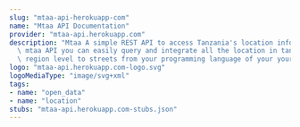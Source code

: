 ```yaml
---
slug: "mtaa-api-herokuapp-com"
name: "Mtaa API Documentation"
provider: "mtaa-api.herokuapp.com"
description: "Mtaa A simple REST API to access Tanzania's location information,With\
  \ mtaa API you can easily query and integrate all the location in tanzania from\
  \ region level to streets from your programming language of your your choice"
logo: "mtaa-api.herokuapp.com-logo.svg"
logoMediaType: "image/svg+xml"
tags:
- name: "open_data"
- name: "location"
stubs: "mtaa-api.herokuapp.com-stubs.json"
---
```

